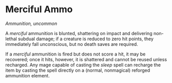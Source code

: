 # Merciful Ammo
*Ammunition, uncommon*

A *merciful* ammunition is blunted, shattering on impact and delivering non-lethal subdual damage; if a creature is reduced to zero hit points, they immediately fall unconscious, but no death saves are required.

If a *merciful* ammunition is fired but does not score a hit, it may be recovered; once it hits, however, it is shattered and cannot be reused unless recharged. Any mage capable of casting the *sleep* spell can recharge the item by casting the spell directly on a (normal, nonmagical) reforged ammunition element.
